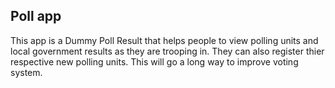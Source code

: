 ## Poll app
This app is a Dummy Poll Result that helps people to view polling units and local government results as they are trooping in. They can also register thier respective new polling units. 
This will go a long way to improve voting system. 

